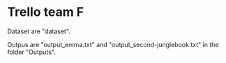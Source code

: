 # Trello team F

Dataset are "dataset".

Outpus are "output_emma.txt" and "output_second-junglebook.txt" in the folder "Outputs".
